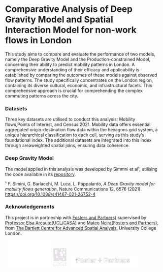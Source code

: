 # Comparative Analysis of Deep Gravity Model and Spatial Interaction Model for non-work flows in London

This study aims to compare and evaluate the performance of two models, namely the Deep Gravity Model and the Production-constrained Model, concerning their ability to predict mobility patterns in London. A comprehensive understanding of their efficacy and applicability is established by comparing the outcomes of these models against observed flow patterns. The study specifically concentrates on the London region, containing its diverse cultural, economic, and infrastructural facets. This comprehensive approach is crucial for comprehending the complex commuting patterns across the city.

### Datasets
Three key datasets are utilised to conduct this analysis: Mobility flows,Points of Interest, and Census 2021. Mobility data offers essential aggregated origin-destination flow data within the hexagons grid system, a unique hierarchical classification to each cell, serving as this study’s foundational index. The additional datasets are integrated into this index through areaweighted spatial joins, ensuring data coherence.

### Deep Gravity Model
The model applied in this analysis was developed by Simmni et al¹, utilising the code available in its [repository](https://github.com/scikit-mobility/DeepGravity).

¹ F. Simini, G. Barlacchi, M. Luca, L. Pappalardo, *A Deep Gravity model for mobility flows generation*, Nature Communications 12, 6576 (2021). https://doi.org/10.1038/s41467-021-26752-4
### Acknowledgements
This project is in partneship with [Fosters and Partners)](https://www.fosterandpartners.com/) supervised by [Professor Elsa Arcaute(UCL/CASA)](https://www.ucl.ac.uk/bartlett/casa/dr-elsa-arcaute) and [Mateo Neira(Fosters and Partners)](https://mateoneira.com/), from [The Bartlett Centre for Advanced Spatial Analysis](https://www.ucl.ac.uk/bartlett/casa/programmes), University College London.

<img src="readme_images/ucl logo white.png" width="150" > <img src="readme_images/casalogo1_4-removebg-preview.png" width="50" > 
<img src="readme_images/fosters_logo.png" width="220" > 
